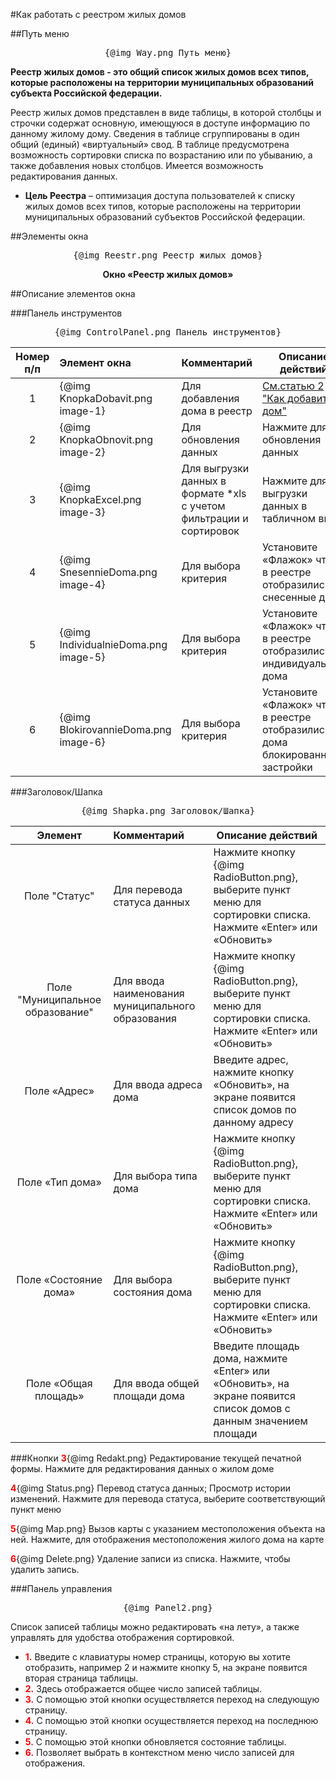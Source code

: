 ﻿#Как работать с реестром жилых домов

##Путь меню
<pre><center>{@img Way.png Путь меню}<strong></strong></center></pre>

**Реестр жилых домов -  это общий список жилых домов всех типов, которые расположены на территории муниципальных образований субъекта Российской федерации.**

Реестр жилых домов представлен в виде таблицы, в которой столбцы и строчки содержат основную, имеющуюся в доступе информацию по данному жилому дому. Сведения в таблице сгруппированы в один общий (единый) «виртуальный» свод.
В таблице предусмотрена возможность сортировки списка по возрастанию или по убыванию, а также добавления новых столбцов.
Имеется возможность редактирования данных. 

- **Цель Реестра** – оптимизация доступа пользователей к списку жилых домов всех типов, которые расположены на территории муниципальных образований субъектов Российской федерации.

##Элементы окна

<pre><center>{@img Reestr.png Реестр жилых домов}<strong></strong></center></pre>

**<center>Окно «Реестр жилых домов»</center>** 

##Описание элементов окна

###Панель инструментов
<pre><center>{@img ControlPanel.png Панель инструментов}<strong></strong></center></pre>


Номер п/п | Элемент окна      |Комментарий          |Описание действий   
:----------:|:------------------|----------------------|---------------------
1|{@img KnopkaDobavit.png image-1}|Для добавления дома в реестр|<a href="#!/guide/_2">См.статью 2 "Как добавить дом"</a>
2|{@img KnopkaObnovit.png image-2}|Для обновления данных|Нажмите для обновления данных 
3|{@img KnopkaExcel.png image-3}|Для выгрузки данных в формате *xls с учетом фильтрации и сортировок|Нажмите для выгрузки данных в табличном  виде
4|{@img SnesennieDoma.png image-4}|Для выбора критерия|Установите «Флажок» чтобы в реестре отобразились снесенные дома
5|{@img IndividualnieDoma.png image-5}|Для выбора критерия|Установите «Флажок» чтобы в реестре отобразились индивидуальные дома
6|{@img BlokirovannieDoma.png image-6}|Для выбора критерия|Установите «Флажок» чтобы в реестре отобразились дома блокированной застройки

###Заголовок/Шапка
<pre><center>{@img Shapka.png Заголовок/Шапка}<strong></strong></center></pre>

Элемент | Комментарий     | Описание действий   
:----------:|:------------------|----------------------
|Поле "Статус"|Для перевода статуса данных | Нажмите кнопку {@img RadioButton.png}, выберите пункт меню для сортировки списка. Нажмите «Enter» или «Обновить» 
|Поле "Муниципальное образование" | Для ввода наименования муниципального образования | Нажмите кнопку {@img RadioButton.png}, выберите пункт меню для сортировки списка. Нажмите  «Enter» или «Обновить»
|Поле «Адрес»|Для ввода адреса дома| Введите адрес, нажмите кнопку «Обновить», на экране появится список домов по данному адресу
|Поле «Тип дома»|Для выбора типа дома| Нажмите кнопку {@img RadioButton.png}, выберите пункт меню для сортировки списка. Нажмите «Enter» или «Обновить»
|Поле «Состояние дома»|Для выбора состояния дома| Нажмите кнопку {@img RadioButton.png}, выберите пункт меню для сортировки списка. Нажмите «Enter» или «Обновить»
|Поле «Общая площадь»|Для ввода общей площади дома| Введите площадь дома, нажмите «Enter» или «Обновить», на экране появится список домов с данным значением площади

###Кнопки
<span style="color: red">**3**</span>{@img Redakt.png} Редактирование текущей печатной формы. Нажмите для редактирования данных о жилом доме

<span style="color: red">**4**</span>{@img Status.png} Перевод статуса данных; Просмотр истории изменений. Нажмите для перевода статуса, выберите соответствующий пункт меню

<span style="color: red">**5**</span>{@img Map.png} Вызов карты с указанием местоположения объекта на ней. Нажмите, для отображения местоположения жилого дома на карте
 
<span style="color: red">**6**</span>{@img Delete.png} Удаление записи из списка. Нажмите, чтобы удалить запись.

###Панель управления

<pre><center>{@img Panel2.png}<strong></strong></center></pre>

Список записей таблицы можно редактировать «на лету», а также управлять для удобства отображения сортировкой.

- <span style="color: red">**1.**</span> Введите с клавиатуры номер страницы, которую вы хотите отобразить, например 2 и нажмите кнопку 5, на экране появится  вторая страница таблицы.
- <span style="color: red">**2.**</span> Здесь отображается общее число записей таблицы.
- <span style="color: red">**3.**</span> С помощью этой кнопки осуществляется переход на следующую страницу.
- <span style="color: red">**4.**</span> С помощью этой кнопки осуществляется переход на последнюю страницу.
- <span style="color: red">**5.**</span> С помощью этой кнопки обновляется состояние таблицы.
- <span style="color: red">**6.**</span> Позволяет выбрать в контекстном меню число записей для отображения.